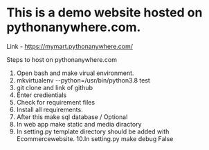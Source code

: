 # This is a demo website hosted on pythonanywhere.com.

Link - https://mymart.pythonanywhere.com/

Steps to host on pythonanywhere.com
1. Open bash and make virual environment.
2. mkvirtualenv --python=/usr/bin/python3.8 test
3. git clone and link of github
4. Enter credientials 
5. Check for requirement files
6. Install all requirements.
7. After this make sql database / Optional
8. In web app make static and media diractory
9. In setting.py template directory should be added with Ecommercewebsite.
10.In setting.py make debug False
